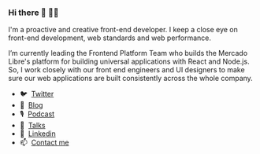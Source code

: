 ### Hi there 👋 👨‍💻

I'm a proactive and creative front-end developer. I keep a close eye on front-end development, web standards and web performance.

I’m currently leading the Frontend Platform Team who builds the Mercado Libre's platform for building universal applications with React and Node.js. So, I work closely with our front end engineers and UI designers to make sure our web applications are built consistently across the whole company.

- 🐦 &nbsp;[Twitter](https://twitter.com/pazguille)
- 📝 &nbsp;[Blog](https://blog.pazguille.me/)
- 🎙️ &nbsp;[Podcast](https://anchor.fm/condetodo)
- 📣 &nbsp;[Talks](https://speakerdeck.com/pazguille)
- 💼 &nbsp;[Linkedin](https://www.linkedin.com/in/pazguillermo)
- 📫 &nbsp;[Contact me](mailto:guille87paz@gmail.com)

